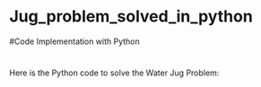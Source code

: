 # Jug_problem_solved_in_python
#Code Implementation with Python
#
Here is the Python code to solve the Water Jug Problem:
#
